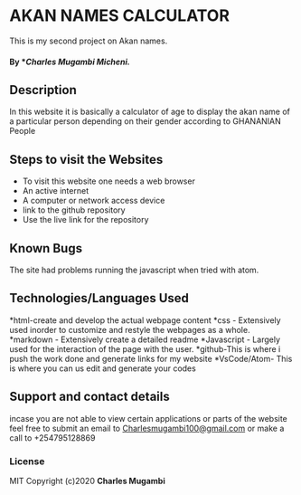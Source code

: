 # AKAN NAMES CALCULATOR
This is my second project on Akan names.
#### By **Charles Mugambi Micheni.*
## Description
In this website it is basically a calculator of age to display the akan name of a particular person depending on their gender according to GHANANIAN People
## Steps to visit the Websites
* To visit this website one needs a web browser
* An active internet
* A computer or network access device
* link to the github repository
* Use the live link for the repository 

## Known Bugs
The site had problems running the javascript when tried with atom.
## Technologies/Languages Used
*html-create and develop the actual webpage content
*css - Extensively used inorder to customize and restyle the webpages as a whole.
*markdown - Extensively create a detailed readme
*Javascript - Largely used for the interaction of the page with the user.
*github-This is where i push the work done and generate links for my website
*VsCode/Atom- This is where you can us edit and generate your codes
## Support and contact details
incase you are not able to view certain applications or parts of the website feel free to submit an email to Charlesmugambi100@gmail.com or make a call to +254795128869

### License
MIT
Copyright (c)2020 **Charles Mugambi**
